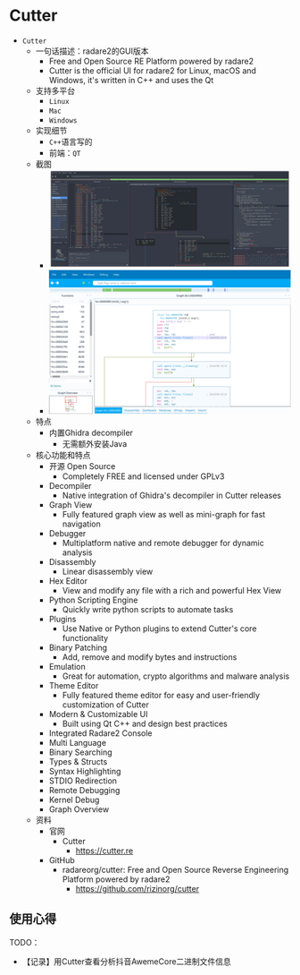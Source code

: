 # Cutter

* `Cutter`
  * 一句话描述：radare2的GUI版本
    * Free and Open Source RE Platform powered by radare2
    * Cutter is the official UI for radare2 for Linux, macOS and Windows, it's written in C++ and uses the Qt
  * 支持多平台
    * `Linux`
    * `Mac`
    * `Windows`
  * 实现细节
    * `C++`语言写的
    * 前端：`QT`
  * 截图
    * ![cutter_screenshot_dark](../../assets/img/cutter_screenshot_dark.jpg)
    * ![cutter_head_light_theme](../../assets/img/cutter_head_light_theme.png)
  * 特点
    * 内置Ghidra decompiler
      * 无需额外安装Java
  * 核心功能和特点
    * 开源 Open Source
      * Completely FREE and licensed under GPLv3
    * Decompiler
      * Native integration of Ghidra's decompiler in Cutter releases
    * Graph View
      * Fully featured graph view as well as mini-graph for fast navigation
    * Debugger
      * Multiplatform native and remote debugger for dynamic analysis
    * Disassembly
      * Linear disassembly view
    * Hex Editor
      * View and modify any file with a rich and powerful Hex View
    * Python Scripting Engine
      * Quickly write python scripts to automate tasks
    * Plugins
      * Use Native or Python plugins to extend Cutter's core functionality
    * Binary Patching
      * Add, remove and modify bytes and instructions
    * Emulation
      * Great for automation, crypto algorithms and malware analysis
    * Theme Editor
      * Fully featured theme editor for easy and user-friendly customization of Cutter
    * Modern & Customizable UI
      * Built using Qt C++ and design best practices
    * Integrated Radare2 Console
    * Multi Language
    * Binary Searching
    * Types & Structs
    * Syntax Highlighting
    * STDIO Redirection
    * Remote Debugging
    * Kernel Debug
    * Graph Overview
  * 资料
    * 官网
      * Cutter
        * https://cutter.re
    * GitHub
      * radareorg/cutter: Free and Open Source Reverse Engineering Platform powered by radare2
        * https://github.com/rizinorg/cutter

## 使用心得

TODO：

* 【记录】用Cutter查看分析抖音AwemeCore二进制文件信息
